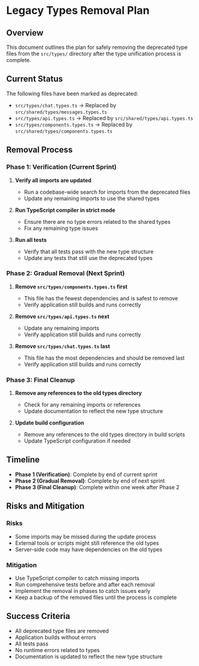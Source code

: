 # Legacy Types Removal Plan

## Overview

This document outlines the plan for safely removing the deprecated type files from the `src/types/` directory after the type unification process is complete.

## Current Status

The following files have been marked as deprecated:
- `src/types/chat.types.ts` → Replaced by `src/shared/types/messages.types.ts`
- `src/types/api.types.ts` → Replaced by `src/shared/types/api.types.ts`
- `src/types/components.types.ts` → Replaced by `src/shared/types/components.types.ts`

## Removal Process

### Phase 1: Verification (Current Sprint)

1. **Verify all imports are updated**
   - Run a codebase-wide search for imports from the deprecated files
   - Update any remaining imports to use the shared types

2. **Run TypeScript compiler in strict mode**
   - Ensure there are no type errors related to the shared types
   - Fix any remaining type issues

3. **Run all tests**
   - Verify that all tests pass with the new type structure
   - Update any tests that still use the deprecated types

### Phase 2: Gradual Removal (Next Sprint)

1. **Remove `src/types/components.types.ts` first**
   - This file has the fewest dependencies and is safest to remove
   - Verify application still builds and runs correctly

2. **Remove `src/types/api.types.ts` next**
   - Update any remaining imports
   - Verify application still builds and runs correctly

3. **Remove `src/types/chat.types.ts` last**
   - This file has the most dependencies and should be removed last
   - Verify application still builds and runs correctly

### Phase 3: Final Cleanup

1. **Remove any references to the old types directory**
   - Check for any remaining imports or references
   - Update documentation to reflect the new type structure

2. **Update build configuration**
   - Remove any references to the old types directory in build scripts
   - Update TypeScript configuration if needed

## Timeline

- **Phase 1 (Verification)**: Complete by end of current sprint
- **Phase 2 (Gradual Removal)**: Complete by end of next sprint
- **Phase 3 (Final Cleanup)**: Complete within one week after Phase 2

## Risks and Mitigation

### Risks
- Some imports may be missed during the update process
- External tools or scripts might still reference the old types
- Server-side code may have dependencies on the old types

### Mitigation
- Use TypeScript compiler to catch missing imports
- Run comprehensive tests before and after each removal
- Implement the removal in phases to catch issues early
- Keep a backup of the removed files until the process is complete

## Success Criteria

- All deprecated type files are removed
- Application builds without errors
- All tests pass
- No runtime errors related to types
- Documentation is updated to reflect the new type structure 
